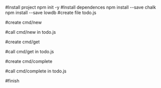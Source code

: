 #Install project
npm init -y
#Install dependences
npm install --save chalk
npm install --save lowdb
#create file todo.js

#create cmd/new

#call cmd/new in todo.js

#create cmd/get

#call cmd/get in todo.js

#create cmd/complete

#call cmd/complete in todo.js

#finish
